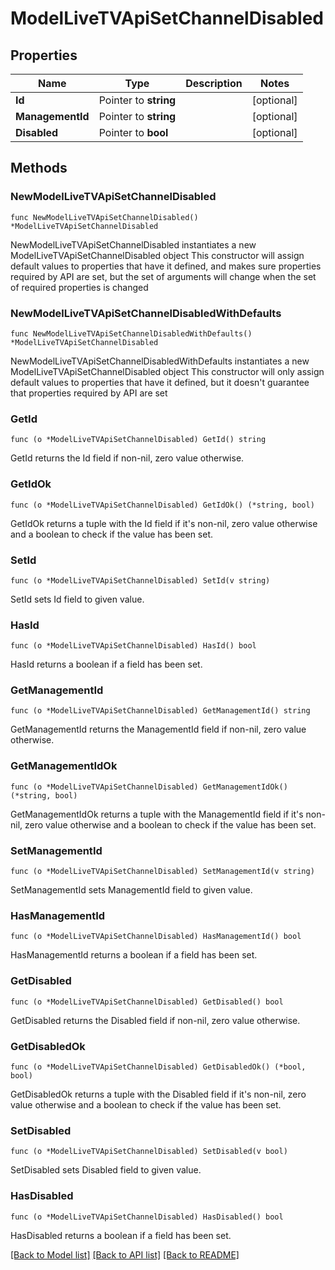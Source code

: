 # ModelLiveTVApiSetChannelDisabled

## Properties

Name | Type | Description | Notes
------------ | ------------- | ------------- | -------------
**Id** | Pointer to **string** |  | [optional] 
**ManagementId** | Pointer to **string** |  | [optional] 
**Disabled** | Pointer to **bool** |  | [optional] 

## Methods

### NewModelLiveTVApiSetChannelDisabled

`func NewModelLiveTVApiSetChannelDisabled() *ModelLiveTVApiSetChannelDisabled`

NewModelLiveTVApiSetChannelDisabled instantiates a new ModelLiveTVApiSetChannelDisabled object
This constructor will assign default values to properties that have it defined,
and makes sure properties required by API are set, but the set of arguments
will change when the set of required properties is changed

### NewModelLiveTVApiSetChannelDisabledWithDefaults

`func NewModelLiveTVApiSetChannelDisabledWithDefaults() *ModelLiveTVApiSetChannelDisabled`

NewModelLiveTVApiSetChannelDisabledWithDefaults instantiates a new ModelLiveTVApiSetChannelDisabled object
This constructor will only assign default values to properties that have it defined,
but it doesn't guarantee that properties required by API are set

### GetId

`func (o *ModelLiveTVApiSetChannelDisabled) GetId() string`

GetId returns the Id field if non-nil, zero value otherwise.

### GetIdOk

`func (o *ModelLiveTVApiSetChannelDisabled) GetIdOk() (*string, bool)`

GetIdOk returns a tuple with the Id field if it's non-nil, zero value otherwise
and a boolean to check if the value has been set.

### SetId

`func (o *ModelLiveTVApiSetChannelDisabled) SetId(v string)`

SetId sets Id field to given value.

### HasId

`func (o *ModelLiveTVApiSetChannelDisabled) HasId() bool`

HasId returns a boolean if a field has been set.

### GetManagementId

`func (o *ModelLiveTVApiSetChannelDisabled) GetManagementId() string`

GetManagementId returns the ManagementId field if non-nil, zero value otherwise.

### GetManagementIdOk

`func (o *ModelLiveTVApiSetChannelDisabled) GetManagementIdOk() (*string, bool)`

GetManagementIdOk returns a tuple with the ManagementId field if it's non-nil, zero value otherwise
and a boolean to check if the value has been set.

### SetManagementId

`func (o *ModelLiveTVApiSetChannelDisabled) SetManagementId(v string)`

SetManagementId sets ManagementId field to given value.

### HasManagementId

`func (o *ModelLiveTVApiSetChannelDisabled) HasManagementId() bool`

HasManagementId returns a boolean if a field has been set.

### GetDisabled

`func (o *ModelLiveTVApiSetChannelDisabled) GetDisabled() bool`

GetDisabled returns the Disabled field if non-nil, zero value otherwise.

### GetDisabledOk

`func (o *ModelLiveTVApiSetChannelDisabled) GetDisabledOk() (*bool, bool)`

GetDisabledOk returns a tuple with the Disabled field if it's non-nil, zero value otherwise
and a boolean to check if the value has been set.

### SetDisabled

`func (o *ModelLiveTVApiSetChannelDisabled) SetDisabled(v bool)`

SetDisabled sets Disabled field to given value.

### HasDisabled

`func (o *ModelLiveTVApiSetChannelDisabled) HasDisabled() bool`

HasDisabled returns a boolean if a field has been set.


[[Back to Model list]](../README.md#documentation-for-models) [[Back to API list]](../README.md#documentation-for-api-endpoints) [[Back to README]](../README.md)


